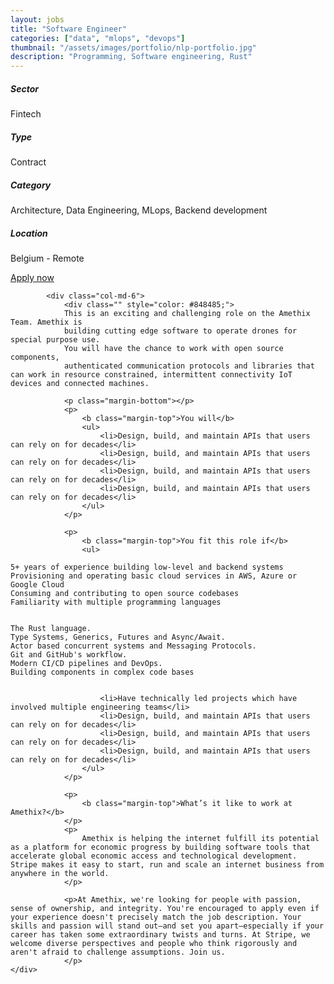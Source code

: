 ```yaml
---
layout: jobs
title: "Software Engineer"
categories: ["data", "mlops", "devops"]
thumbnail: "/assets/images/portfolio/nlp-portfolio.jpg"
description: "Programming, Software engineering, Rust"
---
```


<section class="section about overflow-hidden margin-bottom">
	<div class="container">
		<div class="row">
			<div class="col-lg-4" style="text-align: left;">
				<h5 class="text-color font-weight-bold mb-2">Sector</h5>
					<p>Fintech</p>
				<h5 class="text-color font-weight-bold mb-2">Type</h5>
					<p>Contract</p>
				<h5 class="text-color font-weight-bold mb-2">Category</h5>
					<p>Architecture, Data Engineering, MLops, Backend development</p>
				<h5 class="text-color font-weight-bold mb-2">Location</h5>
					<p>Belgium - Remote</p>
					<a href="mailto:jobs@amethix.com" class="btn btn-primary text-uppercase margin-top">Apply now</a>
			</div>

			<div class="col-md-6">
				<div class="" style="color: #848485;">
				This is an exciting and challenging role on the Amethix Team. Amethix is
				building cutting edge software to operate drones for special purpose use.
				You will have the chance to work with open source components,
				authenticated communication protocols and libraries that can work in resource constrained, intermittent connectivity IoT devices and connected machines.

				<p class="margin-bottom"></p>
				<p>
					<b class="margin-top">You will</b>
					<ul>
						<li>Design, build, and maintain APIs that users can rely on for decades</li>
						<li>Design, build, and maintain APIs that users can rely on for decades</li>
						<li>Design, build, and maintain APIs that users can rely on for decades</li>
						<li>Design, build, and maintain APIs that users can rely on for decades</li>
					</ul>
				</p>

				<p>
					<b class="margin-top">You fit this role if</b>
					<ul>

    5+ years of experience building low-level and backend systems
    Provisioning and operating basic cloud services in AWS, Azure or Google Cloud
    Consuming and contributing to open source codebases
    Familiarity with multiple programming languages


    The Rust language.
    Type Systems, Generics, Futures and Async/Await.
    Actor based concurrent systems and Messaging Protocols.
    Git and GitHub's workflow.
    Modern CI/CD pipelines and DevOps.
    Building components in complex code bases


						<li>Have technically led projects which have involved multiple engineering teams</li>
						<li>Design, build, and maintain APIs that users can rely on for decades</li>
						<li>Design, build, and maintain APIs that users can rely on for decades</li>
						<li>Design, build, and maintain APIs that users can rely on for decades</li>
					</ul>
				</p>

				<p>
					<b class="margin-top">What’s it like to work at Amethix?</b>
				</p>
				<p>
					Amethix is helping the internet fulfill its potential as a platform for economic progress by building software tools that accelerate global economic access and technological development. Stripe makes it easy to start, run and scale an internet business from anywhere in the world.
				</p>

				<p>At Amethix, we're looking for people with passion, sense of ownership, and integrity. You're encouraged to apply even if your experience doesn't precisely match the job description. Your skills and passion will stand out—and set you apart—especially if your career has taken some extraordinary twists and turns. At Stripe, we welcome diverse perspectives and people who think rigorously and aren't afraid to challenge assumptions. Join us.
				</p>
	</div>
</div>

<!-- <hr class="my-5"> -->

